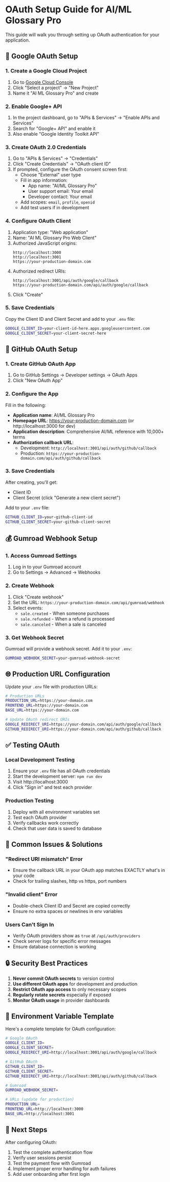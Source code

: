 # OAuth Setup Guide for AI/ML Glossary Pro

This guide will walk you through setting up OAuth authentication for your application.

## 🔐 Google OAuth Setup

### 1. Create a Google Cloud Project
1. Go to [Google Cloud Console](https://console.cloud.google.com)
2. Click "Select a project" → "New Project"
3. Name it "AI ML Glossary Pro" and create

### 2. Enable Google+ API
1. In the project dashboard, go to "APIs & Services" → "Enable APIs and Services"
2. Search for "Google+ API" and enable it
3. Also enable "Google Identity Toolkit API"

### 3. Create OAuth 2.0 Credentials
1. Go to "APIs & Services" → "Credentials"
2. Click "Create Credentials" → "OAuth client ID"
3. If prompted, configure the OAuth consent screen first:
   - Choose "External" user type
   - Fill in app information:
     - App name: "AI/ML Glossary Pro"
     - User support email: Your email
     - Developer contact: Your email
   - Add scopes: `email`, `profile`, `openid`
   - Add test users if in development

### 4. Configure OAuth Client
1. Application type: "Web application"
2. Name: "AI ML Glossary Pro Web Client"
3. Authorized JavaScript origins:
   ```
   http://localhost:3000
   http://localhost:3001
   https://your-production-domain.com
   ```
4. Authorized redirect URIs:
   ```
   http://localhost:3001/api/auth/google/callback
   https://your-production-domain.com/api/auth/google/callback
   ```
5. Click "Create"

### 5. Save Credentials
Copy the Client ID and Client Secret and add to your `.env` file:
```bash
GOOGLE_CLIENT_ID=your-client-id-here.apps.googleusercontent.com
GOOGLE_CLIENT_SECRET=your-client-secret-here
```

## 🐙 GitHub OAuth Setup

### 1. Create GitHub OAuth App
1. Go to GitHub Settings → Developer settings → OAuth Apps
2. Click "New OAuth App"

### 2. Configure the App
Fill in the following:
- **Application name**: AI/ML Glossary Pro
- **Homepage URL**: https://your-production-domain.com (or http://localhost:3000 for dev)
- **Application description**: Comprehensive AI/ML reference with 10,000+ terms
- **Authorization callback URL**: 
  - Development: `http://localhost:3001/api/auth/github/callback`
  - Production: `https://your-production-domain.com/api/auth/github/callback`

### 3. Save Credentials
After creating, you'll get:
- Client ID
- Client Secret (click "Generate a new client secret")

Add to your `.env` file:
```bash
GITHUB_CLIENT_ID=your-github-client-id
GITHUB_CLIENT_SECRET=your-github-client-secret
```

## 💰 Gumroad Webhook Setup

### 1. Access Gumroad Settings
1. Log in to your Gumroad account
2. Go to Settings → Advanced → Webhooks

### 2. Create Webhook
1. Click "Create webhook"
2. Set the URL: `https://your-production-domain.com/api/gumroad/webhook`
3. Select events:
   - `sale.created` - When someone purchases
   - `sale.refunded` - When a refund is processed
   - `sale.canceled` - When a sale is canceled

### 3. Get Webhook Secret
Gumroad will provide a webhook secret. Add it to your `.env`:
```bash
GUMROAD_WEBHOOK_SECRET=your-gumroad-webhook-secret
```

## 🌐 Production URL Configuration

Update your `.env` file with production URLs:
```bash
# Production URLs
PRODUCTION_URL=https://your-domain.com
FRONTEND_URL=https://your-domain.com
BASE_URL=https://your-domain.com

# Update OAuth redirect URIs
GOOGLE_REDIRECT_URI=https://your-domain.com/api/auth/google/callback
GITHUB_REDIRECT_URI=https://your-domain.com/api/auth/github/callback
```

## ✅ Testing OAuth

### Local Development Testing
1. Ensure your `.env` file has all OAuth credentials
2. Start the development server: `npm run dev`
3. Visit http://localhost:3000
4. Click "Sign in" and test each provider

### Production Testing
1. Deploy with all environment variables set
2. Test each OAuth provider
3. Verify callbacks work correctly
4. Check that user data is saved to database

## 🚨 Common Issues & Solutions

### "Redirect URI mismatch" Error
- Ensure the callback URL in your OAuth app matches EXACTLY what's in your code
- Check for trailing slashes, http vs https, port numbers

### "Invalid client" Error  
- Double-check Client ID and Secret are copied correctly
- Ensure no extra spaces or newlines in env variables

### Users Can't Sign In
- Verify OAuth providers show as `true` at `/api/auth/providers`
- Check server logs for specific error messages
- Ensure database connection is working

## 🔒 Security Best Practices

1. **Never commit OAuth secrets** to version control
2. **Use different OAuth apps** for development and production
3. **Restrict OAuth app access** to only necessary scopes
4. **Regularly rotate secrets** especially if exposed
5. **Monitor OAuth usage** in provider dashboards

## 📝 Environment Variable Template

Here's a complete template for OAuth configuration:

```bash
# Google OAuth
GOOGLE_CLIENT_ID=
GOOGLE_CLIENT_SECRET=
GOOGLE_REDIRECT_URI=http://localhost:3001/api/auth/google/callback

# GitHub OAuth  
GITHUB_CLIENT_ID=
GITHUB_CLIENT_SECRET=
GITHUB_REDIRECT_URI=http://localhost:3001/api/auth/github/callback

# Gumroad
GUMROAD_WEBHOOK_SECRET=

# URLs (update for production)
PRODUCTION_URL=
FRONTEND_URL=http://localhost:3000
BASE_URL=http://localhost:3001
```

## 🚀 Next Steps

After configuring OAuth:
1. Test the complete authentication flow
2. Verify user sessions persist
3. Test the payment flow with Gumroad
4. Implement proper error handling for auth failures
5. Add user onboarding after first login